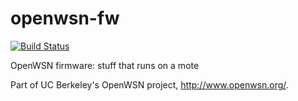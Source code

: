 openwsn-fw
==========

[![Build Status](https://travis-ci.org/openwsn-berkeley/openwsn-fw.png?branch=develop)](https://travis-ci.org/openwsn-berkeley/openwsn-fw)

OpenWSN firmware: stuff that runs on a mote

Part of UC Berkeley's OpenWSN project, http://www.openwsn.org/.
 